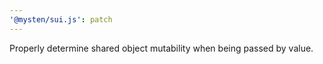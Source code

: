 ```yaml
---
'@mysten/sui.js': patch
---
```


Properly determine shared object mutability when being passed by value.
